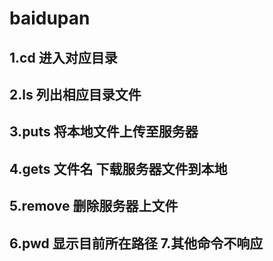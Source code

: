 # baidupan
## 1.cd 进入对应目录
## 2.ls 列出相应目录文件
## 3.puts 将本地文件上传至服务器 
## 4.gets 文件名 下载服务器文件到本地 
## 5.remove 删除服务器上文件
## 6.pwd 显示目前所在路径 7.其他命令不响应

